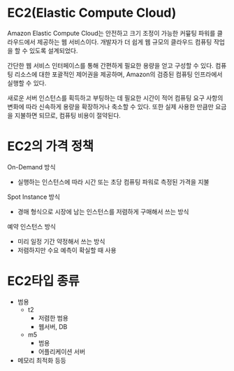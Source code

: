 # EC2(Elastic Compute Cloud)
Amazon Elastic Compute Cloud는 안전하고 크기 조정이 가능한 커뮾팅 파워를 클라우드에서 제공하는 웹 서비스이다. 개발자가 더 쉽게 웹 규모의 클라우드 컴퓨팅 작업을 할 수 있도록 설계되었다.

간단한 웹 서비스 인터페이스를 통해 간편하게 필요한 용량을 얻고 구성할 수 있다. 컴퓨팅 리소스에 대한 포괄적인 제어권을 제공하며, Amazon의 검증된 컴퓨팅 인프라에서 실행할 수 있다.

새로운 서버 인스턴스를 획득하고 부팅하는 데 필요한 시간이 적어 컴퓨팅 요구 사항의 변화에 따라 신속하게 용량을 확장하거나 축소할 수 있다. 또한 실제 사용한 만큼만 요금을 지불하면 되므로, 컴퓨팅 비용이 절약된다. 

# EC2의 가격 정책
On-Demand 방식
* 실행하는 인스턴스에 따라 시간 또는 초당 컴퓨팅 파워로 측정된 가격을 지불

Spot Instance 방식
* 경매 형식으로 시장에 남는 인스턴스를 저렴하게 구매해서 쓰는 방식

예약 인스턴스 방식
* 미리 일정 기간 약정해서 쓰는 방식
* 저렴하지만 수요 예측이 확실할 때 사용

# EC2타입 종류
* 범용
    * t2
        * 저렴한 범용
        * 웹서버, DB
    * m5
        * 범용
        * 어플리케이션 서버
* 메모리 최적화
 등등



